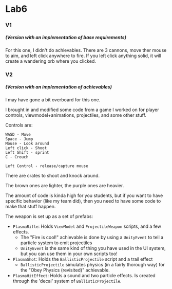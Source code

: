 ﻿# Lab6
### V1
##### (Version with an implementation of base requirements)
For this one, I didn't do achievables. There are 3 cannons, move ther mouse to aim, and left click anywhere to fire.
If you left click anything solid, it will create a wandering orb where you clicked.

### V2
##### (Version with an implementation of achievables)
I may have gone a bit overboard for this one. 

I brought in and modified some code from a game I worked on for player controls, viewmodel+animations, projectiles, and some other stuff.

Controls are:
```
WASD - Move
Space - Jump
Mouse - Look around
Left click - Shoot
Left Shift - sprint
C - Crouch

Left Control - release/capture mouse
```
There are crates to shoot and knock around.

The brown ones are lighter, the purple ones are heavier.

The amount of code is kinda high for you students, but if you want to have specific behavior (like my team did), then you need to have some code to make that stuff happen.

The weapon is set up as a set of prefabs:
- `PlasmaRifle`: Holds `ViewModel` and `ProjectileWeapon` scripts, and a few effects.
	- The "Fire is cool!" achievable is done by using a `UnityEvent` to tell a particle system to emit projectiles
	- `UnityEvent` is the same kind of thing you have used in the UI system, but you can use them in your own scripts too!
- `PlasmaShot`: Holds the `BallisticProjectile` script and a trail effect
	- `BallisticProjectile` simulates physics (in a fairly thorough way) for the "Obey Physics (revisited)" achievable.
- `PlasmaHitEffect`: Holds a sound and two particle effects. Is created through the 'decal' system of `BallisticProjectile`.

